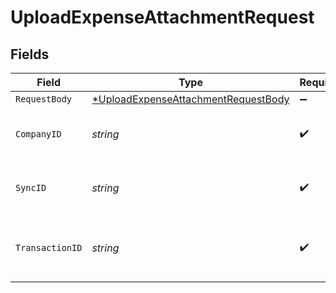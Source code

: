# UploadExpenseAttachmentRequest


## Fields

| Field                                                                                                | Type                                                                                                 | Required                                                                                             | Description                                                                                          | Example                                                                                              |
| ---------------------------------------------------------------------------------------------------- | ---------------------------------------------------------------------------------------------------- | ---------------------------------------------------------------------------------------------------- | ---------------------------------------------------------------------------------------------------- | ---------------------------------------------------------------------------------------------------- |
| `RequestBody`                                                                                        | [*UploadExpenseAttachmentRequestBody](../../models/operations/uploadexpenseattachmentrequestbody.md) | :heavy_minus_sign:                                                                                   | N/A                                                                                                  |                                                                                                      |
| `CompanyID`                                                                                          | *string*                                                                                             | :heavy_check_mark:                                                                                   | Unique identifier for a company.                                                                     | 8a210b68-6988-11ed-a1eb-0242ac120002                                                                 |
| `SyncID`                                                                                             | *string*                                                                                             | :heavy_check_mark:                                                                                   | Unique identifier for a sync.                                                                        | 6fb40d5e-b13e-11ed-afa1-0242ac120002                                                                 |
| `TransactionID`                                                                                      | *string*                                                                                             | :heavy_check_mark:                                                                                   | The unique identifier for your SMB's transaction.                                                    | 336694d8-2dca-4cb5-a28d-3ccb83e55eee                                                                 |